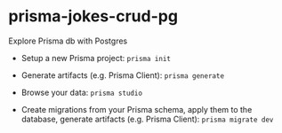 # prisma-jokes-crud-pg
Explore Prisma db with Postgres

- Setup a new Prisma project: `prisma init`

- Generate artifacts (e.g. Prisma Client): `prisma generate`

- Browse your data: `prisma studio`

- Create migrations from your Prisma schema, apply them to the database, generate artifacts (e.g. Prisma Client): `prisma migrate dev`
